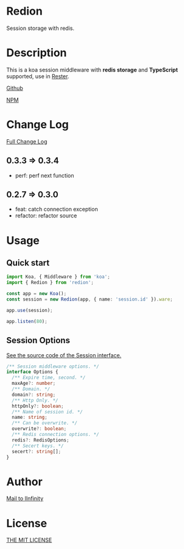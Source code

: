 # Redion

Session storage with redis.

# Description

This is a koa session middleware with **redis storage** and **TypeScript** supported, use in [Rester](https://www.npmjs.com/package/@iinfinity/rester).

[Github](https://github.com/DevinDon/redion)

[NPM](https://www.npmjs.com/package/redion)

# Change Log

[Full Change Log](https://github.com/DevinDon/redion/blob/master/docs/CHANGELOG.md)

## 0.3.3 => 0.3.4

- perf: perf next function

## 0.2.7 => 0.3.0

- feat: catch connection exception
- refactor: refactor source

# Usage

## Quick start

```typescript
import Koa, { Middleware } from 'koa';
import { Redion } from 'redion';

const app = new Koa();
const session = new Redion(app, { name: 'session.id' }).ware;

app.use(session);

app.listen(80);
```

## Session Options

[See the source code of the Session interface.](https://github.com/DevinDon/redion/blob/master/src/main/@types/index.ts)

```typescript
/** Session middleware options. */
interface Options {
  /** Expire time, second. */
  maxAge?: number;
  /** Domain. */
  domain?: string;
  /** Http Only. */
  httpOnly?: boolean;
  /** Name of session id. */
  name: string;
  /** Can be overwrite. */
  overwrite?: boolean;
  /** Redis connection options. */
  redis?: RedisOptions;
  /** Secert keys. */
  secert?: string[];
}
```

# Author

[Mail to IInfinity](mailto:I.INF@Outlook.com)

# License

[THE MIT LICENSE](https://github.com/DevinDon/redion/blob/master/LICENSE)

